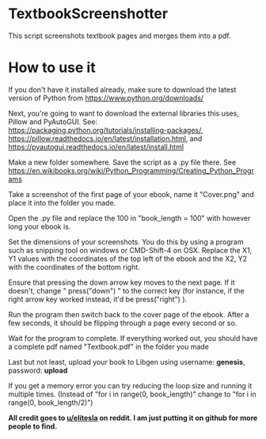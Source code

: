 # TextbookScreenshotter
This script screenshots textbook pages and merges them into a pdf.

# How to use it
If you don't have it installed already, make sure to download the latest version of Python from https://www.python.org/downloads/

Next, you're going to want to download the external libraries this uses, Pillow and PyAutoGUI. See: https://packaging.python.org/tutorials/installing-packages/, https://pillow.readthedocs.io/en/latest/installation.html, and https://pyautogui.readthedocs.io/en/latest/install.html

Make a new folder somewhere. Save the script as a .py file there. See https://en.wikibooks.org/wiki/Python_Programming/Creating_Python_Programs

Take a screenshot of the first page of your ebook, name it "Cover.png" and place it into the folder you made.

Open the .py file and replace the 100 in "book_length = 100" with however long your ebook is.

Set the dimensions of your screenshots. You do this by using a program such as snipping tool on windows or CMD-Shift-4 on OSX. Replace the X1, Y1 values with the coordinates of the top left of the ebook and the X2, Y2 with the coordinates of the bottom right.

Ensure that pressing the down arrow key moves to the next page. If it doesn't, change " press("down") " to the correct key (for instance, if the right arrow key worked instead, it'd be press("right") ).

Run the program then switch back to the cover page of the ebook. After a few seconds, it should be flipping through a page every second or so.

Wait for the program to complete. If everything worked out, you should have a complete pdf named "Textbook.pdf" in the folder you made

Last but not least, upload your book to Libgen using username: **genesis**, password: **upload**

If you get a memory error you can try reducing the loop size and running it multiple times. (Instead of "for i in range(0, book_length)" change to "for i in range(0, book_length/2)")

**All credit goes to [u/elitesla](https://www.reddit.com/user/elitesla) on reddit. I am just putting it on github for more people to find.**
